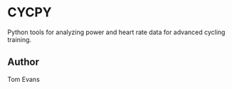 # CYCPY

Python tools for analyzing power and heart rate data for advanced cycling training.

## Author

Tom Evans
